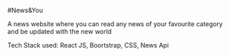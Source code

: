 #News&You

A news website where you can read any news of your favourite category and be updated with the new world

Tech Stack used: React JS, Boortstrap, CSS, News Api
